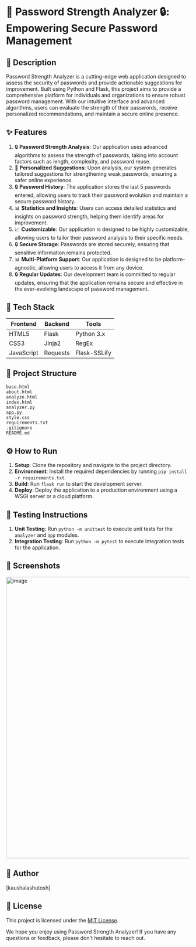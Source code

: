 🚀 **Password Strength Analyzer** 🔒: Empowering Secure Password Management
===========================================================

📖 Description
--------------

Password Strength Analyzer is a cutting-edge web application designed to assess the security of passwords and provide actionable suggestions for improvement. Built using Python and Flask, this project aims to provide a comprehensive platform for individuals and organizations to ensure robust password management. With our intuitive interface and advanced algorithms, users can evaluate the strength of their passwords, receive personalized recommendations, and maintain a secure online presence.

✨ Features
------------

1. 🔒 **Password Strength Analysis**: Our application uses advanced algorithms to assess the strength of passwords, taking into account factors such as length, complexity, and password reuse.
2. 📝 **Personalized Suggestions**: Upon analysis, our system generates tailored suggestions for strengthening weak passwords, ensuring a safer online experience.
3. 🔒 **Password History**: The application stores the last 5 passwords entered, allowing users to track their password evolution and maintain a secure password history.
4. 📊 **Statistics and Insights**: Users can access detailed statistics and insights on password strength, helping them identify areas for improvement.
5. 📈 **Customizable**: Our application is designed to be highly customizable, allowing users to tailor their password analysis to their specific needs.
6. 🔒 **Secure Storage**: Passwords are stored securely, ensuring that sensitive information remains protected.
7. 📊 **Multi-Platform Support**: Our application is designed to be platform-agnostic, allowing users to access it from any device.
8. 🔒 **Regular Updates**: Our development team is committed to regular updates, ensuring that the application remains secure and effective in the ever-evolving landscape of password management.

🧰 Tech Stack
--------------

| **Frontend** | **Backend** | **Tools** |
| --- | --- | --- |
| HTML5 | Flask | Python 3.x |
| CSS3 | Jinja2 | RegEx |
| JavaScript | Requests | Flask-SSLify |

📁 Project Structure
-------------------

```
base.html
about.html
analyze.html
index.html
analyzer.py
app.py
style.css
requirements.txt
.gitignore
README.md
```

⚙️ How to Run
--------------

1. **Setup**: Clone the repository and navigate to the project directory.
2. **Environment**: Install the required dependencies by running `pip install -r requirements.txt`.
3. **Build**: Run `flask run` to start the development server.
4. **Deploy**: Deploy the application to a production environment using a WSGI server or a cloud platform.

🧪 Testing Instructions
-------------------------

1. **Unit Testing**: Run `python -m unittest` to execute unit tests for the `analyzer` and `app` modules.
2. **Integration Testing**: Run `python -m pytest` to execute integration tests for the application.

📸 Screenshots
--------------

<img width="1366" height="768" alt="image" src="https://github.com/user-attachments/assets/7869adde-f2eb-4927-92c9-3af9e0899523" />



👤 Author
--------

[kaushalashutosh]

📝 License
---------

This project is licensed under the [MIT License](https://opensource.org/licenses/MIT).

We hope you enjoy using Password Strength Analyzer! If you have any questions or feedback, please don't hesitate to reach out.
